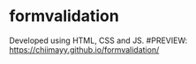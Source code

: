 # formvalidation
Developed using HTML, CSS and JS.
#PREVIEW: https://chiimayy.github.io/formvalidation/

